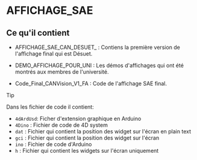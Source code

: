 # AFFICHAGE_SAE

## Ce qu'il contient


* AFFICHAGE_SAE_CAN_DESUET_ : Contiens la première version de l'affichage final qui est Désuet.

* DEMO_AFFICHAGE_POUR_UNI : Les démos d'affichages qui ont été montrés aux membres de l'université.

* Code_Final_CANVision_V1_FA : Code de l'affichage SAE final.

> [!TIP]  
> Dans les fichier de code il contient:
> * `4dArdUsd`:  Ficher d'extension graphique en Arduino
> * `4Dino` : Fichier de code de 4D system
> * `dat` : Fichier qui contient la position des widget sur l'écran en plain text
> * `gci` : Fichier qui contient la position des widget sur l'écran
> * `ino` : Fichier de code d'Arduino
> * `h` : Fichier qui contient les widgets sur l'écran uniquement 

